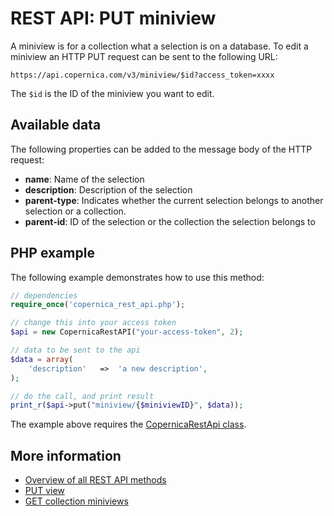 # REST API: PUT miniview

A miniview is for a collection what a selection is on a database. To 
edit a miniview an HTTP PUT request can be sent to the following URL:

`https://api.copernica.com/v3/miniview/$id?access_token=xxxx`

The `$id` is the ID of the miniview you want to edit.

## Available data

The following properties can be added to the message body of the HTTP request:

- **name**: Name of the selection
- **description**: Description of the selection
- **parent-type**: Indicates whether the current selection belongs to 
another selection or a collection.
- **parent-id**: ID of the selection or the collection the selection 
belongs to

## PHP example

The following example demonstrates how to use this method:

```php
// dependencies
require_once('copernica_rest_api.php');

// change this into your access token
$api = new CopernicaRestAPI("your-access-token", 2);

// data to be sent to the api
$data = array(
   	'description'   =>  'a new description',
);

// do the call, and print result
print_r($api->put("miniview/{$miniviewID}", $data));
```

The example above requires the [CopernicaRestApi class](rest-php).

## More information

* [Overview of all REST API methods](./rest-api)
* [PUT view](./rest-put-view)
* [GET collection miniviews](./rest-get-collection-miniviews)

